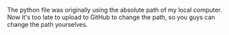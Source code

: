 The python file was originally using the absolute path of my local computer. Now it's too late to upload to GitHub to change the path, so you guys can change the path yourselves.
